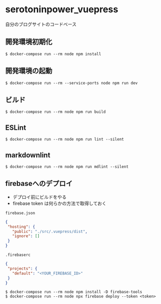 # serotoninpower_vuepress

自分のブログサイトのコードベース

## 開発環境初期化


```shell
$ docker-compose run --rm node npm install
```

## 開発環境の起動

```shell
$ docker-compose run --rm --service-ports node npm run dev
```

## ビルド

```shell
$ docker-compose run --rm node npm run build
```

## ESLint

```shell
$ docker-compose run --rm node npm run lint --silent
```

## markdownlint

```shell
$ docker-compose run --rm node npm run mdlint --silent
```

## firebaseへのデプロイ

- デプロイ前にビルドをやる
- firebase token は何らかの方法で取得しておく

`firebase.json`

```json
{
 "hosting": {
   "public": "./src/.vuepress/dist",
   "ignore": []
 }
}
```

`.firebaserc`

```json
{
 "projects": {
   "default": "<YOUR_FIREBASE_ID>"
 }
}
```

```shell
$ docker-compose run --rm node npm install -D firebase-tools
$ docker-compose run --rm node npx firebase deploy --token <token>
```

